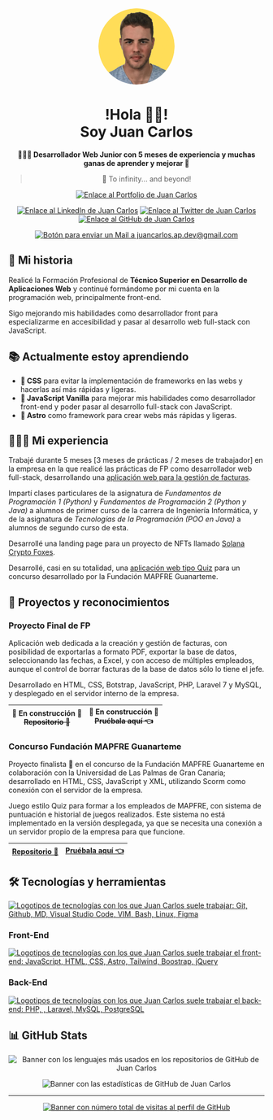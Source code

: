 <div align="center">

<img src="./jcap_dev_bg-yellow.png" alt="Juan Carlos Acosta Perabá Logo con Fondo Amarillo" width="150px" style="border-radius: 100%">

<h1>!Hola 👋🏼!<br />Soy Juan Carlos</h1>

**👨🏼‍💻 Desarrollador Web Junior con 5 meses de experiencia y muchas ganas de aprender y mejorar 💛**

> 🚀 To infinity... and beyond!

[![Enlace al Portfolio de Juan Carlos](https://img.shields.io/badge/-Portfolio-%23FFDD58?style=for-the-badge)](https://juancarlosacostaperaba.github.io)

[![Enlace al LinkedIn de Juan Carlos](https://img.shields.io/badge/-LinkedIn-0077B5?style=for-the-social&logo=linkedin&logoColor=white)](https://www.linkedin.com/in/juancarlosacostaperaba/)
[![Enlace al Twitter de Juan Carlos](https://img.shields.io/twitter/follow/jcap_dev?label=Twitter&logo=Twitter&style=social)](https://twitter.com/jcap_dev)
[![Enlace al GitHub de Juan Carlos](https://img.shields.io/github/followers/JuanCarlosAcostaPeraba?label=GitHub&logo=github&style=social)](https://github.com/JuanCarlosAcostaPeraba)

[![Botón para enviar un Mail a juancarlos.ap.dev@gmail.com](https://img.shields.io/badge/-Contáctame%20vía%20Mail-DC3545?style=for-the-social&logo=gmail&logoColor=white)](mailto:juancarlos.ap.dev@gmail.com)

</div>

## 📖 Mi historia

Realicé la Formación Profesional de **Técnico Superior en Desarrollo de Aplicaciones Web** y continué formándome por mi cuenta en la programación web, principalmente front-end.

Sigo mejorando mis habilidades como desarrollador front para especializarme en accesibilidad y pasar al desarrollo web full-stack con JavaScript.

## 📚 Actualmente estoy aprendiendo

- **🎨 CSS** para evitar la implementación de frameworks en las webs y hacerlas así más rápidas y ligeras.
- **💛 JavaScript Vanilla** para mejorar mis habilidades como desarrollador front-end y poder pasar al desarrollo full-stack con JavaScript.
- **🚀 Astro** como framework para crear webs más rápidas y ligeras.

## 🧑🏼‍💻 Mi experiencia

Trabajé durante 5 meses [3 meses de prácticas / 2 meses de trabajador] en la empresa en la que realicé las prácticas de FP como desarrollador web full-stack, desarrollando una [aplicación web para la gestión de facturas](#projecto-final-de-fp).

Impartí clases particulares de la asignatura de _Fundamentos de Programación 1 (Python)_ y _Fundamentos de Programación 2 (Python y Java)_ a alumnos de primer curso de la carrera de Ingeniería Informática, y de la asignatura de _Tecnologías de la Programación (POO en Java)_ a alumnos de segundo curso de esta.

Desarrollé una landing page para un proyecto de NFTs llamado [Solana Crypto Foxes](https://twitter.com/SolCryptoFoxes_).

Desarrollé, casi en su totalidad, una [aplicación web tipo Quiz](#concurso-fundación-mapfre-guanarteme) para un concurso desarrollado por la Fundación MAPFRE Guanarteme.

## 📂 Proyectos y reconocimientos

### Proyecto Final de FP

Aplicación web dedicada a la creación y gestión de facturas, con posibilidad de exportarlas a formato PDF, exportar la base de datos, seleccionando las fechas, a Excel, y con acceso de múltiples empleados, aunque el control de borrar facturas de la base de datos sólo lo tiene el jefe.

Desarrollado en HTML, CSS, Botstrap, JavaScript, PHP, Laravel 7 y MySQL, y desplegado en el servidor interno de la empresa.

| 🚧 En construcción 🚧<br/>~~Repositorio 🐙~~ | 🚧 En construcción 🚧<br/>~~Pruébala aquí 👈~~ |
| -------------------------------------------- | ---------------------------------------------- |

### Concurso Fundación MAPFRE Guanarteme

Proyecto finalista 🥈 en el concurso de la Fundación MAPFRE Guanarteme en colaboración con la Universidad de Las Palmas de Gran Canaria; desarrollado en HTML, CSS, JavaScript y XML, utilizando Scorm como conexión con el servidor de la empresa.

Juego estilo Quiz para formar a los empleados de MAPFRE, con sistema de puntuación e historial de juegos realizados. Este sistema no está implementado en la versión desplegada, ya que se necesita una conexión a un servidor propio de la empresa para que funcione.

| [Repositorio 🐙](https://github.com/JIVANU-Inc/gamificacion) | [Pruébala aquí 👈](https://jivanu-inc.github.io/gamificacion/#inicio) |
| ------------------------------------------------------------ | --------------------------------------------------------------------- |

## 🛠️ Tecnologías y herramientas

[![Logotipos de tecnologías con los que Juan Carlos suele trabajar: Git, Github, MD, Visual Studio Code, VIM, Bash, Linux, Figma](https://skillicons.dev/icons?i=git,github,md,vscode,vim,bash,linux,figma)](https://skillicons.dev)

### Front-End

[![Logotipos de tecnologías con los que Juan Carlos suele trabajar el front-end: JavaScript, HTML, CSS, Astro, Tailwind, Boostrap, jQuery](https://skillicons.dev/icons?i=js,html,css,astro,tailwind,bootstrap,jquery)](https://skillicons.dev)

### Back-End

[![Logotipos de tecnologías con los que Juan Carlos suele trabajar el back-end: PHP, , Laravel, MySQL, PostgreSQL](https://skillicons.dev/icons?i=php,laravel,mysql,postgres)](https://skillicons.dev)

## 📊 GitHub Stats

<div align="center">

![Banner con los lenguajes más usados en los repositorios de GitHub de Juan Carlos](https://github-readme-stats.vercel.app/api/top-langs/?username=JuanCarlosAcostaPeraba&layout=compact&theme=swift)

![Banner con las estadísticas de GitHub de Juan Carlos](https://github-readme-stats.vercel.app/api?username=JuanCarlosAcostaPeraba&show_icons=true&theme=swift&include_all_commits=false&count_private=true&custom_title=GitHub%20Stats)

</div>

---

<div align="center">

[![Banner con número total de visitas al perfil de GitHub](https://api.visitorbadge.io/api/visitors?path=https%3A%2F%2Fgithub.com%2FJuanCarlosAcostaPeraba%2F&label=%E2%9D%A4%EF%B8%8F%20Gracias%20por%20ser%20la%20visita%20n%C2%BA&countColor=%23ffdd58)](https://visitorbadge.io/status?path=https%3A%2F%2Fgithub.com%2FJuanCarlosAcostaPeraba%2F)

</div>
